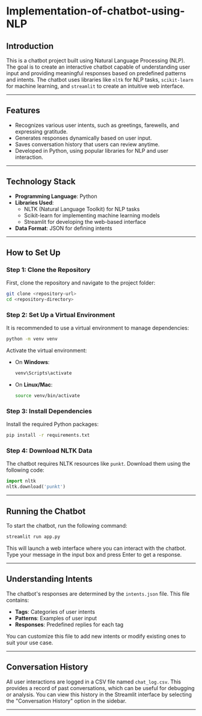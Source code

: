 # Implementation-of-chatbot-using-NLP

## Introduction

This is a chatbot project built using Natural Language Processing (NLP). The goal is to create an interactive chatbot capable of understanding user input and providing meaningful responses based on predefined patterns and intents. The chatbot uses libraries like `nltk` for NLP tasks, `scikit-learn` for machine learning, and `streamlit` to create an intuitive web interface.

---

## Features

- Recognizes various user intents, such as greetings, farewells, and expressing gratitude.
- Generates responses dynamically based on user input.
- Saves conversation history that users can review anytime.
- Developed in Python, using popular libraries for NLP and user interaction.

---

## Technology Stack

- **Programming Language**: Python
- **Libraries Used**:
  - NLTK (Natural Language Toolkit) for NLP tasks
  - Scikit-learn for implementing machine learning models
  - Streamlit for developing the web-based interface
- **Data Format**: JSON for defining intents

---

## How to Set Up

### Step 1: Clone the Repository

First, clone the repository and navigate to the project folder:

```bash
git clone <repository-url>
cd <repository-directory>
```

### Step 2: Set Up a Virtual Environment

It is recommended to use a virtual environment to manage dependencies:

```bash
python -m venv venv
```

Activate the virtual environment:

- On **Windows**:
  ```bash
  venv\Scripts\activate
  ```
- On **Linux/Mac**:
  ```bash
  source venv/bin/activate
  ```

### Step 3: Install Dependencies

Install the required Python packages:

```bash
pip install -r requirements.txt
```

### Step 4: Download NLTK Data

The chatbot requires NLTK resources like `punkt`. Download them using the following code:

```python
import nltk
nltk.download('punkt')
```

---

## Running the Chatbot

To start the chatbot, run the following command:

```bash
streamlit run app.py
```

This will launch a web interface where you can interact with the chatbot. Type your message in the input box and press Enter to get a response.

---

## Understanding Intents

The chatbot's responses are determined by the `intents.json` file. This file contains:

- **Tags**: Categories of user intents
- **Patterns**: Examples of user input
- **Responses**: Predefined replies for each tag

You can customize this file to add new intents or modify existing ones to suit your use case.

---

## Conversation History

All user interactions are logged in a CSV file named `chat_log.csv`. This provides a record of past conversations, which can be useful for debugging or analysis. You can view this history in the Streamlit interface by selecting the "Conversation History" option in the sidebar.

---


